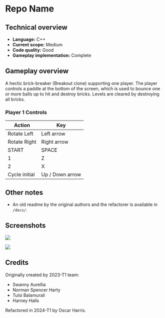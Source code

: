 # Repo Name

## Technical overview

- **Language:** C++
- **Current scope:** Medium
- **Code quality:** Good
- **Gameplay implementation:** Complete

## Gameplay overview

A hectic brick-breaker (Breakout clone) supporting one player. The player controls a paddle at the bottom of the screen, which is used to bounce one or more balls up to hit and destroy bricks. Levels are cleared by destroying all bricks.

### Player 1 Controls

| Action        | Key             |
|---------------|-----------------|
| Rotate Left   | Left arrow      |
| Rotate Right  | Right arrow     |
| START         | SPACE           |
| 1             | Z               |
| 2             | X               |
| Cycle initial | Up / Down arrow |

## Other notes

- An old readme by the original authors and the refactorer is available in `/docs/`.

## Screenshots

![](/screenshot-01.png)

![](/screenshot-02.png)

## Credits

Originally created by 2023-T1 team:

- Swanny Aurellia
- Norman Spencer Harty
- Tulsi Balamurali
- Harney Halls

Refactored in 2024-T1 by Oscar Harris.
